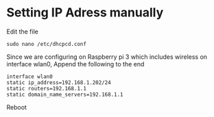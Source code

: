# Setting IP Adress manually

Edit the file 

```
sudo nano /etc/dhcpcd.conf

```

Since we are configuring on Raspberry pi 3 which includes wireless on interface wlan0, Append the following to the end

```
interface wlan0
static ip_address=192.168.1.202/24
static routers=192.168.1.1
static domain_name_servers=192.168.1.1
```

Reboot